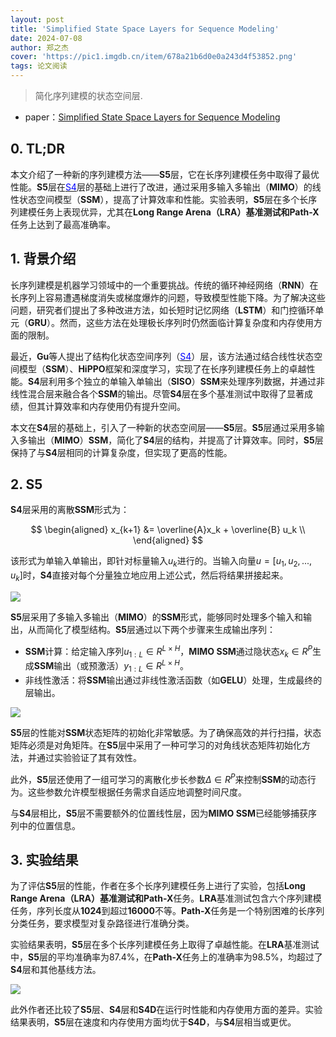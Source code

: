 ```yaml
---
layout: post
title: 'Simplified State Space Layers for Sequence Modeling'
date: 2024-07-08
author: 郑之杰
cover: 'https://pic1.imgdb.cn/item/678a21b6d0e0a243d4f53852.png'
tags: 论文阅读
---
```


> 简化序列建模的状态空间层.

- paper：[Simplified State Space Layers for Sequence Modeling](https://arxiv.org/abs/2208.04933)

## 0. TL;DR

本文介绍了一种新的序列建模方法——**S5**层，它在长序列建模任务中取得了最优性能。**S5**层在[<font color=blue>S4</font>](https://0809zheng.github.io/2024/07/03/s4.html)层的基础上进行了改进，通过采用多输入多输出（**MIMO**）的线性状态空间模型（**SSM**），提高了计算效率和性能。实验表明，**S5**层在多个长序列建模任务上表现优异，尤其在**Long Range Arena（LRA）**基准测试和**Path-X**任务上达到了最高准确率。

## 1. 背景介绍

长序列建模是机器学习领域中的一个重要挑战。传统的循环神经网络（**RNN**）在长序列上容易遭遇梯度消失或梯度爆炸的问题，导致模型性能下降。为了解决这些问题，研究者们提出了多种改进方法，如长短时记忆网络（**LSTM**）和门控循环单元（**GRU**）。然而，这些方法在处理极长序列时仍然面临计算复杂度和内存使用方面的限制。

最近，**Gu**等人提出了结构化状态空间序列（[<font color=blue>S4</font>](https://0809zheng.github.io/2024/07/03/s4.html)）层，该方法通过结合线性状态空间模型（**SSM**）、**HiPPO**框架和深度学习，实现了在长序列建模任务上的卓越性能。**S4**层利用多个独立的单输入单输出（**SISO**）**SSM**来处理序列数据，并通过非线性混合层来融合各个**SSM**的输出。尽管**S4**层在多个基准测试中取得了显著成绩，但其计算效率和内存使用仍有提升空间。

本文在**S4**层的基础上，引入了一种新的状态空间层——**S5**层。**S5**层通过采用多输入多输出（**MIMO**）**SSM**，简化了**S4**层的结构，并提高了计算效率。同时，**S5**层保持了与**S4**层相同的计算复杂度，但实现了更高的性能。

## 2. S5

**S4**层采用的离散**SSM**形式为：

$$
\begin{aligned}
x_{k+1} &= \overline{A}x_k + \overline{B} u_k \\
\end{aligned}
$$

该形式为单输入单输出，即针对标量输入$u_k$进行的。当输入向量$u=[u_1,u_2,...,u_k]$时，**S4**直接对每个分量独立地应用上述公式，然后将结果拼接起来。

![](https://pic1.imgdb.cn/item/678a243ad0e0a243d4f53917.png)

**S5**层采用了多输入多输出（**MIMO**）的**SSM**形式，能够同时处理多个输入和输出，从而简化了模型结构。**S5**层通过以下两个步骤来生成输出序列：
- **SSM**计算：给定输入序列$u_{1:L} \in R^{L×H}$，**MIMO SSM**通过隐状态$x_k \in R^P$生成**SSM**输出（或预激活）$y_{1:L} \in R^{L×H}$。
- 非线性激活：将**SSM**输出通过非线性激活函数（如**GELU**）处理，生成最终的层输出。

![](https://pic1.imgdb.cn/item/678a2475d0e0a243d4f53921.png)

**S5**层的性能对**SSM**状态矩阵的初始化非常敏感。为了确保高效的并行扫描，状态矩阵必须是对角矩阵。在**S5**层中采用了一种可学习的对角线状态矩阵初始化方法，并通过实验验证了其有效性。

此外，**S5**层还使用了一组可学习的离散化步长参数$Δ ∈ R^P$来控制**SSM**的动态行为。这些参数允许模型根据任务需求自适应地调整时间尺度。

与**S4**层相比，**S5**层不需要额外的位置线性层，因为**MIMO SSM**已经能够捕获序列中的位置信息。

## 3. 实验结果

为了评估**S5**层的性能，作者在多个长序列建模任务上进行了实验，包括**Long Range Arena（LRA）**基准测试和**Path-X**任务。**LRA**基准测试包含六个序列建模任务，序列长度从**1024**到超过**16000**不等。**Path-X**任务是一个特别困难的长序列分类任务，要求模型对复杂路径进行准确分类。

实验结果表明，**S5**层在多个长序列建模任务上取得了卓越性能。在**LRA**基准测试中，**S5**层的平均准确率为87.4%，在**Path-X**任务上的准确率为98.5%，均超过了**S4**层和其他基线方法。

![](https://pic1.imgdb.cn/item/678a2738d0e0a243d4f539f0.png)

此外作者还比较了**S5**层、**S4**层和**S4D**在运行时性能和内存使用方面的差异。实验结果表明，**S5**层在速度和内存使用方面均优于**S4D**，与**S4**层相当或更优。

